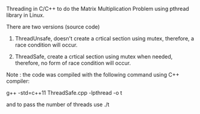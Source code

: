 Threading in C/C++ to do the Matrix Multiplication Problem using pthread library in Linux.

There are two versions (source code)

1. ThreadUnsafe, doesn't create a crtical section using mutex, therefore, a race condition will occur. 

2. ThreadSafe, create a crtical section using mutex when needed, therefore, no form of race condition will occur. 

Note : the code was compiled with the following command using C++ compiler:

g++ -std=c++11 ThreadSafe.cpp -lpthread -o t

and to pass the number of threads use ./t


